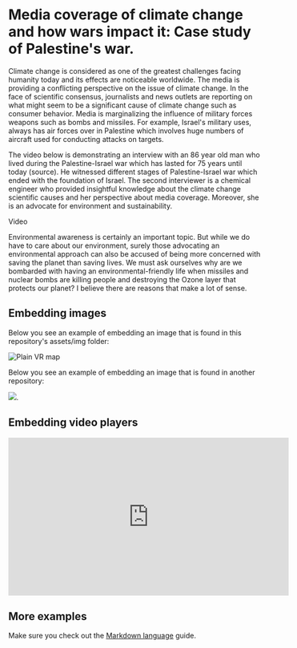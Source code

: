 
# Media coverage of climate change and how wars impact it: Case study of Palestine's war.

Climate change is considered as one of the greatest challenges facing humanity today and its effects are noticeable worldwide. The media is providing a conflicting perspective on the issue of climate change. In the face of scientific consensus, journalists and news outlets are reporting on what might seem to be a significant cause of climate change such as consumer behavior. Media is marginalizing the influence of military forces weapons such as bombs and missiles. For example, Israel's military uses, always has air forces over in Palestine which involves huge numbers of aircraft used for conducting attacks on targets.

The video below is demonstrating an interview with an 86 year old man who lived during the Palestine-Israel war which has lasted for 75 years until today (source). He witnessed different stages of Palestine-Israel war which ended with the foundation of Israel. The second interviewer is a chemical engineer who provided insightful knowledge about the climate change scientific causes and her perspective about media coverage. Moreover, she is an advocate for environment and sustainability.  

Video



Environmental awareness is certainly an important topic. But while we do have to care about our environment, surely those advocating an environmental approach can also be accused of being more concerned with saving the planet than saving lives. We must ask ourselves why are we bombarded with having an environmental-friendly life when missiles and nuclear bombs are killing people and destroying the Ozone layer that protects our planet? I believe there are reasons that make a lot of sense.



## Embedding images
Below you see an example of embedding an image that is found in this repository's assets/img folder: 

![Plain VR map](assets/img/vr-map-plain.svg)

Below you see an example of embedding an image that is found in another repository:

![](https://khofstadter.com/assets/img/2005-04-01-khofstadter-painting-chien.jpg). 

## Embedding video players

<iframe width="560" height="315" src="https://www.youtube.com/embed/lfPJ7Tz4JGs" title="YouTube video player" frameborder="0" allow="accelerometer; autoplay; clipboard-write; encrypted-media; gyroscope; picture-in-picture" allowfullscreen></iframe>


## More examples

Make sure you check out the [Markdown language](https://guides.github.com/features/mastering-markdown/) guide. 


